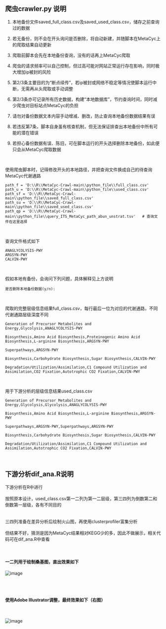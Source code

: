 ## 爬虫crawler.py 说明

1.  本地备份文件saved_full_class.csv及saved_used_class.csv，储存之前查询过的数据

2.  若无备份，则不会在开头询问是否删除，将自动新建，并随脚本在MetaCyc上的爬取结果自动更新

3.  爬取前脚本会先在本地备份查询，没有的话再上MetaCyc爬取

4.  爬虫的请求频率可以自己控制，但过高可能对网站正常运行存在影响，同时极大增加ip被封的风险

5.  第2/3条主要目的为“断点续传”，若ip被封或网络不稳定等情况使脚本运行中断，无需再从头爬取或手动调整

6.  第2/3条亦可记录所有历史数据，构建“本地数据库”，节约查询时间，同时减少爬虫对目标站点MetaCyc的负担

7.  请勿对备份数据文本内容手动增减、删改，防止查询本地备份数据结果有误

8.  若违反第7条，脚本自身虽有核查机制，但无法保证排查出本地备份中所有可能的潜在错误

9.  若担心备份数据有误、陈旧，可在脚本运行的开头选择删除本地备份，如此便只会从MetaCyc爬取数据

<br>

使用爬虫脚本时，记得修改开头的本地路径，并把查询文件换成自己的待查询MetaCyc代谢通路
```
path_f = 'D:\\R\\MetaCyc-Crawl-main\\python_file\\full_class.csv'
path_u = 'D:\\R\\MetaCyc-Crawl-main\\python_file\\used_class.csv'
path_sf = 'D:\\R\\MetaCyc-Crawl-main\\python_file\\saved_full_class.csv'
path_su = 'D:\\R\\MetaCyc-Crawl-main\\python_file\\saved_used_class.csv'
path_qp = 'D:\\R\\MetaCyc-Crawl-main\\python_file\\query_ITS_MetaCyc_path_abun_unstrat.tsv'   # 查询文件在这里选择
```

<br>

查询文件格式如下
```
ANAGLYCOLYSIS-PWY
ARGSYN-PWY
CALVIN-PWY
```

<br>

假如本地有备份，会询问下列问题，具体解释见上方说明
```
是否删除本地备份数据(y/n):
```

<br>

爬取的完整层级信息结果full_class.csv，每行最后一位为对应的代谢通路，不同代谢通路层级深度不同
```
Generation of Precursor Metabolites and Energy,Glycolysis,ANAGLYCOLYSIS-PWY

Biosynthesis,Amino Acid Biosynthesis,Proteinogenic Amino Acid Biosynthesis,L-arginine Biosynthesis,ARGSYN-PWY

Superpathways,ARGSYN-PWY

Biosynthesis,Carbohydrate Biosynthesis,Sugar Biosynthesis,CALVIN-PWY

Degradation/Utilization/Assimilation,C1 Compound Utilization and Assimilation,CO2 Fixation,Autotrophic CO2 Fixation,CALVIN-PWY
```

<br>

用于下游分析的层级信息结果used_class.csv
```
Generation of Precursor Metabolites and Energy,Glycolysis,Glycolysis,ANAGLYCOLYSIS-PWY

Biosynthesis,Amino Acid Biosynthesis,L-arginine Biosynthesis,ARGSYN-PWY

Superpathways,ARGSYN-PWY,Superpathways,ARGSYN-PWY

Biosynthesis,Carbohydrate Biosynthesis,Sugar Biosynthesis,CALVIN-PWY

Degradation/Utilization/Assimilation,C1 Compound Utilization and Assimilation,Autotrophic CO2 Fixation,CALVIN-PWY
```

<br>

## 下游分析dif_ana.R说明

下游分析在R中进行
<br><br>
按照原本设计，used_class.csv第一二列为第一二层级，第三四列为倒数第二和倒数第一层级，各有不同目的
<br><br><br>
三四列准备在差异分析后绘制火山图，再使用clusterprofiler富集分析
<br><br>
但结果不好，猜测是因为MetaCyc结果相对KEGG少的多，因此不做展示，相关代码可在dif_ana.R中查看
<br><br><br>

#### 一二列用于绘制桑基图，直出效果如下

![image](https://github.com/knight-qs/MetaCyc-Crawl/blob/main/fig/raw_fig.jpg)

<br><br>

#### 使用Adobe Illustrator调整，最终效果如下（右图）

<br>

![image](https://github.com/knight-qs/MetaCyc-Crawl/blob/main/fig/sankey_T.jpg)


